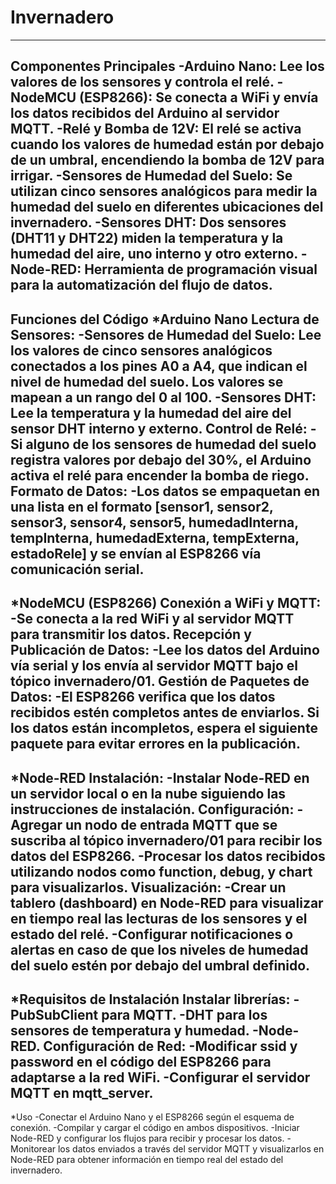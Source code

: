 # Invernadero
--------------------------------------------------------------------------------------------------------------------------------------------------------------------------------------------------------------
Componentes Principales
    -Arduino Nano: Lee los valores de los sensores y controla el relé.
    -NodeMCU (ESP8266): Se conecta a WiFi y envía los datos recibidos del Arduino al servidor MQTT.
    -Relé y Bomba de 12V: El relé se activa cuando los valores de humedad están por debajo de un umbral, encendiendo la bomba de 12V para irrigar.
    -Sensores de Humedad del Suelo: Se utilizan cinco sensores analógicos para medir la humedad del suelo en diferentes ubicaciones del invernadero.
    -Sensores DHT: Dos sensores (DHT11 y DHT22) miden la temperatura y la humedad del aire, uno interno y otro externo.
    -Node-RED: Herramienta de programación visual para la automatización del flujo de datos.
--------------------------------------------------------------------------------------------------------------------------------------------------------------------------------------------------------------
Funciones del Código
*Arduino Nano
  Lectura de Sensores:
      -Sensores de Humedad del Suelo: Lee los valores de cinco sensores analógicos conectados a los pines A0 a A4, que indican el nivel de humedad del suelo. Los valores se mapean a un rango del 0 al 100.
      -Sensores DHT: Lee la temperatura y la humedad del aire del sensor DHT interno y externo.
  Control de Relé:
      -Si alguno de los sensores de humedad del suelo registra valores por debajo del 30%, el Arduino activa el relé para encender la bomba de riego.
  Formato de Datos:
      -Los datos se empaquetan en una lista en el formato [sensor1, sensor2, sensor3, sensor4, sensor5, humedadInterna, tempInterna, humedadExterna, tempExterna, estadoRele] y se envían al ESP8266 vía comunicación serial.
--------------------------------------------------------------------------------------------------------------------------------------------------------------------------------------------------------------
*NodeMCU (ESP8266)
  Conexión a WiFi y MQTT:
      -Se conecta a la red WiFi y al servidor MQTT para transmitir los datos.
  Recepción y Publicación de Datos:
      -Lee los datos del Arduino vía serial y los envía al servidor MQTT bajo el tópico invernadero/01.
  Gestión de Paquetes de Datos:
      -El ESP8266 verifica que los datos recibidos estén completos antes de enviarlos. Si los datos están incompletos, espera el siguiente paquete para evitar errores en la publicación.
--------------------------------------------------------------------------------------------------------------------------------------------------------------------------------------------------------------
*Node-RED
  Instalación:
      -Instalar Node-RED en un servidor local o en la nube siguiendo las instrucciones de instalación.
  Configuración:
      -Agregar un nodo de entrada MQTT que se suscriba al tópico invernadero/01 para recibir los datos del ESP8266.
      -Procesar los datos recibidos utilizando nodos como function, debug, y chart para visualizarlos.
Visualización:
      -Crear un tablero (dashboard) en Node-RED para visualizar en tiempo real las lecturas de los sensores y el estado del relé.
      -Configurar notificaciones o alertas en caso de que los niveles de humedad del suelo estén por debajo del umbral definido.
--------------------------------------------------------------------------------------------------------------------------------------------------------------------------------------------------------------
*Requisitos de Instalación
  Instalar librerías:
      -PubSubClient para MQTT.
      -DHT para los sensores de temperatura y humedad.
      -Node-RED.
  Configuración de Red:
      -Modificar ssid y password en el código del ESP8266 para adaptarse a la red WiFi.
      -Configurar el servidor MQTT en mqtt_server.
--------------------------------------------------------------------------------------------------------------------------------------------------------------------------------------------------------------
*Uso
      -Conectar el Arduino Nano y el ESP8266 según el esquema de conexión.
      -Compilar y cargar el código en ambos dispositivos.
      -Iniciar Node-RED y configurar los flujos para recibir y procesar los datos.
      -Monitorear los datos enviados a través del servidor MQTT y visualizarlos en Node-RED para obtener información en tiempo real del estado del invernadero.
